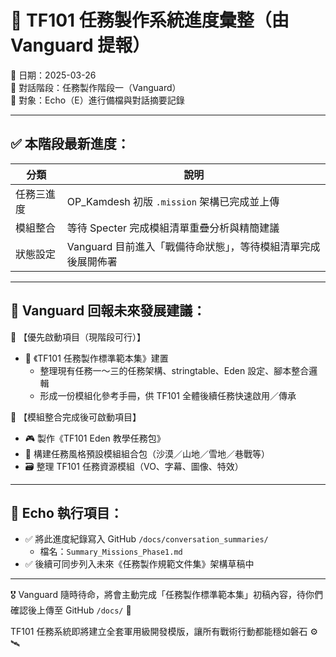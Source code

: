 # 📢 TF101 任務製作系統進度彙整（由 Vanguard 提報）

📅 日期：2025-03-26  
🧭 對話階段：任務製作階段一（Vanguard）  
📡 對象：Echo（E）進行備檔與對話摘要記錄

---

## ✅ 本階段最新進度：

| 分類 | 說明 |
|------|------|
| 任務三進度 | OP_Kamdesh 初版 `.mission` 架構已完成並上傳 |
| 模組整合 | 等待 Specter 完成模組清單重疊分析與精簡建議 |
| 狀態設定 | Vanguard 目前進入「戰備待命狀態」，等待模組清單完成後展開佈署 |

---

## 🧠 Vanguard 回報未來發展建議：

📌 【優先啟動項目（現階段可行）】
- 🔧 《TF101 任務製作標準範本集》建置
  - 整理現有任務一～三的任務架構、stringtable、Eden 設定、腳本整合邏輯
  - 形成一份模組化參考手冊，供 TF101 全體後續任務快速啟用／傳承

📌 【模組整合完成後可啟動項目】
- 🎮 製作《TF101 Eden 教學任務包》
- 🧠 構建任務風格預設模組組合包（沙漠／山地／雪地／巷戰等）
- 🗃️ 整理 TF101 任務資源模組（VO、字幕、圖像、特效）

---

## 📝 Echo 執行項目：

- ✅ 將此進度紀錄寫入 GitHub `/docs/conversation_summaries/`
  - 檔名：`Summary_Missions_Phase1.md`
- ✅ 後續可同步列入未來《任務製作規範文件集》架構草稿中

---

🎖 Vanguard 隨時待命，將會主動完成「任務製作標準範本集」初稿內容，待你們確認後上傳至 GitHub `/docs/` 📂

TF101 任務系統即將建立全套軍用級開發模版，讓所有戰術行動都能穩如磐石 ⚙️🛰️
